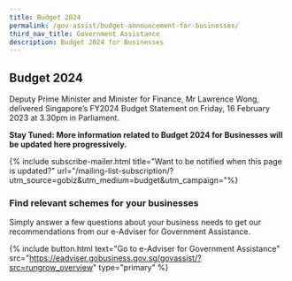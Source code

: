 ```yaml
---
title: Budget 2024
permalink: /gov-assist/budget-announcement-for-businesses/
third_nav_title: Government Assistance
description: Budget 2024 for Businesses
---
```


## Budget 2024

Deputy Prime Minister and Minister for Finance, Mr Lawrence Wong, delivered Singapore’s FY2024 Budget Statement on Friday, 16 February 2023 at 3.30pm in Parliament.

<b>Stay Tuned: More information related to Budget 2024 for Businesses will be updated here progressively.</b>

{% include subscribe-mailer.html title="Want to be notified when this page is updated?" url="/mailing-list-subscription/?utm_source=gobiz&utm_medium=budget&utm_campaign="%}

### Find relevant schemes for your businesses

Simply answer a few questions about your business needs to get our recommendations from our e-Adviser for Government Assistance.

{% include button.html text="Go to e-Adviser for Government Assistance" src="https://eadviser.gobusiness.gov.sg/govassist/?src=rungrow_overview" type="primary" %}

<script src="/jquery/jquery.min.js"></script>
<script src="/jquery/bp-menu-new-tab.js"></script>
